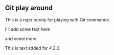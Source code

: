 ## Git play around

This is a repo purely for playing with Git commands

I'll add some text here

and some more

This is text added for 4.2.0
